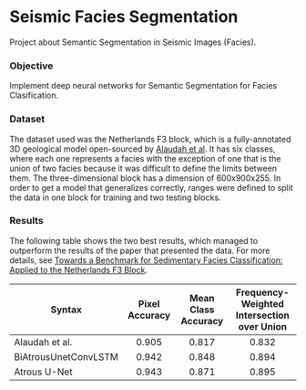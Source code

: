 # Seismic Facies Segmentation

Project about Semantic Segmentation in Seismic Images (Facies).


### Objective

Implement deep neural networks for Semantic Segmentation for Facies Clasification. 

### Dataset
The dataset used was the Netherlands F3 block, which is a fully-annotated 3D geological model open-sourced by [Alaudah et al](https://arxiv.org/pdf/1901.07659.pdf). It has six classes, where each one represents a facies with the exception of one that is the union of two facies because it was difficult to define the limits between them. The three-dimensional block has a dimension of 600x900x255. In order to get a model that generalizes correctly, ranges were defined to split the data in one block for training and two testing blocks. 


### Results
The following table shows the two best results, which managed to outperform the results of the paper that presented the data. For more details, see [Towards a Benchmark for Sedimentary Facies Classification: Applied to the Netherlands F3 Block](https://www.researchgate.net/publication/351508702_Towards_a_Benchmark_for_Sedimentary_Facies_Classification_Applied_to_the_Netherlands_F3_Block).

| Syntax      | Pixel Accuracy| Mean Class Accuracy| Frequency-Weighted Intersection over Union|
| ----------- | :----: | :----: | :----: |
| Alaudah et al.      | 0.905 | 0.817 | 0.832 |
| BiAtrousUnetConvLSTM      | 0.942 | 0.848 | 0.894 |
| Atrous U-Net   | 0.943 | 0.871 | 0.895 |